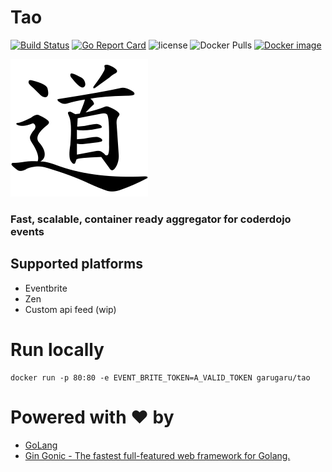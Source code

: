 # Tao 

[![Build Status](https://travis-ci.org/GaruGaru/Tao.svg?branch=master)](https://travis-ci.org/GaruGaru/Tao)
[![Go Report Card](https://goreportcard.com/badge/github.com/GaruGaru/Tao)](https://goreportcard.com/report/github.com/GaruGaru/Tao)
![license](https://img.shields.io/github/license/GaruGaru/Tao.svg)
![Docker Pulls](https://img.shields.io/docker/pulls/garugaru/tao.svg)
[![Docker image](https://images.microbadger.com/badges/image/garugaru/tao.svg)](https://microbadger.com/images/garugaru/tao "Get your own image badge on microbadger.com")

![Logo](https://github.com/GaruGaru/Tao/blob/master/res/Tao.png)

### Fast, scalable, container ready aggregator for coderdojo events

## Supported platforms 

- Eventbrite 
- Zen
- Custom api feed (wip)

# Run locally

    docker run -p 80:80 -e EVENT_BRITE_TOKEN=A_VALID_TOKEN garugaru/tao

# Powered with ♥ by

- [GoLang](https://golang.org/)
- [Gin Gonic - The fastest full-featured web framework for Golang.](https://gin-gonic.github.io/gin/) 
